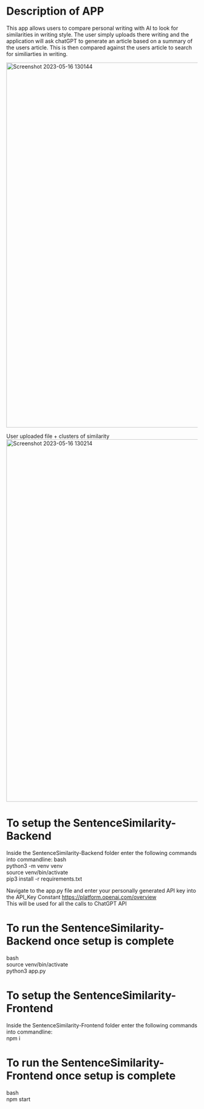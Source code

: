 # Description of APP

This app allows users to compare personal writing with AI to look for similarities in writing style. The user simply uploads there writing and the application will ask
chatGPT to generate an article based on a summary of the users article. This is then compared against the users article to search for similiarties in writing.

<img width="959" alt="Screenshot 2023-05-16 130144" src="https://github.com/matthewgottwald/SentenceSimilarity/assets/45056814/4f710a92-9ab7-4ae7-9040-9ef7646afcbc">

User uploaded file + clusters of similarity
<img width="952" alt="Screenshot 2023-05-16 130214" src="https://github.com/matthewgottwald/SentenceSimilarity/assets/45056814/e0333a9c-a8ab-415a-8607-60b15faa00ff">

# To setup the SentenceSimilarity-Backend

Inside the SentenceSimilarity-Backend folder enter the following commands into commandline:
bash <br />
python3 -m venv venv <br />
source venv/bin/activate <br />
pip3 install -r requirements.txt <br />

Navigate to the app.py file and enter your personally generated API key into the API_Key Constant https://platform.openai.com/overview <br />
This will be used for all the calls to ChatGPT API

# To run the SentenceSimilarity-Backend once setup is complete

bash <br />
source venv/bin/activate <br />
python3 app.py <br />

# To setup the SentenceSimilarity-Frontend

Inside the SentenceSimilarity-Frontend folder enter the following commands into commandline: <br />
npm i <br />

# To run the SentenceSimilarity-Frontend once setup is complete

bash <br />
npm start <br />
